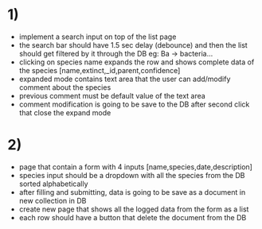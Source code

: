 # 1)

- implement a search input on top of the list page
- the search bar should have 1.5 sec delay (debounce) and then the list should get filtered by it through the DB eg: Ba -> bacteria...
- clicking on species name expands the row and shows complete data of the species [name,extinct,_id,parent,confidence]
- expanded mode contains text area that the user can add/modify comment about the species
- previous comment must be default value of the text area
- comment modification is going to be save to the DB after second click that close the expand mode

# 2)

- page that contain a form with 4 inputs [name,species,date,description]
- species input should be a dropdown with all the species from the DB sorted alphabetically
- after filling and submitting, data is going to be save as a document in new collection in DB
- create new page that shows all the logged data from the form as a list
- each row should have a button that delete the document from the DB

<!-- 1) showing all species list with pagination 50 per page with all the specie information in row
- user click on the species should open a new page and on this page we show the species information including a picture about it taken form wikipedia open api
- there is a save this image link ref to the database and user can click and iin case the image was proper one he can save the link with to the DB
 -- nodemon, jest devdependecy wir können files auch hashen, we can hash anything,  >
# 3)

- Extend the database so that we can store "dangerLevels" collection. Each document has a name, level and a mongodb generated id.
  [
  { "name": "not dangerous", "level": 1 },
  { "name": "dangerous", "level": 2 },
  { "name": "very dangerous", "level": 3 },
  { "name": "extremely dangerous", "level": 4 }
  ]

- Extend the populate.js file to generate these dangerLevels as separate collection.
- extend the [task 2](#2) form to have a new input for selecting the dangerLevel. The input should be a dropdown with all the dangerLevels name from the DB sorted by level.
- extend the [task 2](#2) list page to show the dangerLevel name also in the log row .
